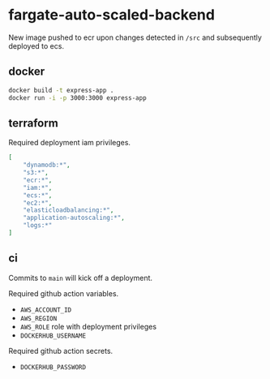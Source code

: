 # fargate-auto-scaled-backend

New image pushed to ecr upon changes detected in `/src` and subsequently deployed to ecs.

## docker

```sh
docker build -t express-app .
docker run -i -p 3000:3000 express-app
```

## terraform

Required deployment iam privileges.

```json
[
    "dynamodb:*", 
    "s3:*", 
    "ecr:*", 
    "iam:*", 
    "ecs:*",
    "ec2:*", 
    "elasticloadbalancing:*",
    "application-autoscaling:*",
    "logs:*"
]
```

## ci

Commits to `main` will kick off a deployment.

Required github action variables.
- `AWS_ACCOUNT_ID`
- `AWS_REGION`
- `AWS_ROLE` role with deployment privileges
- `DOCKERHUB_USERNAME`

Required github action secrets.
- `DOCKERHUB_PASSWORD`